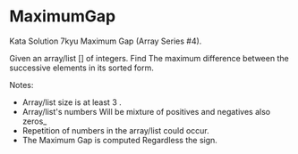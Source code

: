 # MaximumGap

Kata Solution 7kyu Maximum Gap (Array Series #4).

Given an array/list [] of integers. Find The maximum difference between the successive elements in its sorted form.

Notes:
- Array/list size is at least 3 .
- Array/list's numbers Will be mixture of positives and negatives also zeros_
- Repetition of numbers in the array/list could occur.
- The Maximum Gap is computed Regardless the sign.
